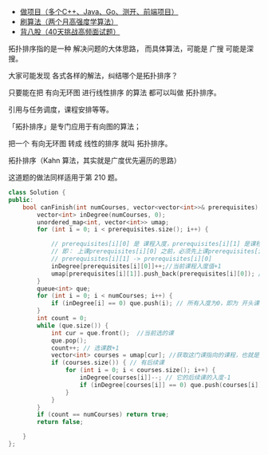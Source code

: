 * [做项目（多个C++、Java、Go、测开、前端项目）](https://www.programmercarl.com/other/kstar.html)
* [刷算法（两个月高强度学算法）](https://www.programmercarl.com/xunlian/xunlianying.html)
* [背八股（40天挑战高频面试题）](https://www.programmercarl.com/xunlian/bagu.html)

拓扑排序指的是一种 解决问题的大体思路， 而具体算法，可能是 广搜 可能是深搜。

大家可能发现 各式各样的解法，纠结哪个是拓扑排序？ 

只要能在把 有向无环图 进行线性排序 的算法 都可以叫做 拓扑排序。

引用与任务调度，课程安排等等。


「拓扑排序」是专门应用于有向图的算法；

把一个 有向无环图 转成 线性的排序 就叫 拓扑排序。

拓扑排序（Kahn 算法，其实就是广度优先遍历的思路） 

这道题的做法同样适用于第 210 题。 


```CPP
class Solution {
public:
    bool canFinish(int numCourses, vector<vector<int>>& prerequisites) {
        vector<int> inDegree(numCourses, 0);
        unordered_map<int, vector<int>> umap;
        for (int i = 0; i < prerequisites.size(); i++) {

            // prerequisites[i][0] 是 课程入度，prerequisites[i][1] 是课程出度
            // 即： 上课prerequisites[i][0] 之前，必须先上课prerequisites[i][1]
            // prerequisites[i][1] -> prerequisites[i][0]
            inDegree[prerequisites[i][0]]++;//当前课程入度值+1
            umap[prerequisites[i][1]].push_back(prerequisites[i][0]); // 添加 prerequisites[i][1] 指向的课程
        }
        queue<int> que;
        for (int i = 0; i < numCourses; i++) {
            if (inDegree[i] == 0) que.push(i); // 所有入度为0，即为 开头课程 加入队列
        }
        int count = 0;
        while (que.size()) {
            int cur = que.front();  //当前选的课
            que.pop();
            count++; // 选课数+1
            vector<int> courses = umap[cur]; //获取这门课指向的课程，也就是这么课的后续课
            if (courses.size()) { // 有后续课
                for (int i = 0; i < courses.size(); i++) {
                    inDegree[courses[i]]--; // 它的后续课的入度-1
                    if (inDegree[courses[i]] == 0) que.push(courses[i]); // 如果入度为0，加入队列
                }
            }
        }
        if (count == numCourses) return true;
        return false;

    }
};
```
